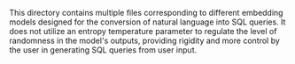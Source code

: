 This directory contains multiple files corresponding to different embedding models designed for the conversion of natural language into SQL queries. It does not utilize an entropy temperature parameter to regulate the level of randomness in the model's outputs, providing rigidity and more control by the user in generating SQL queries from user input.
